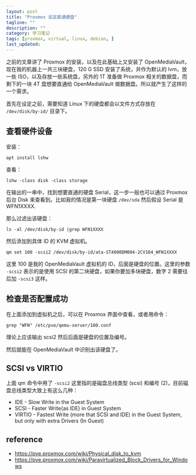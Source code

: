 ```yaml
---
layout: post
title: "Proxmox 设定直通硬盘"
tagline: ""
description: ""
category: 学习笔记
tags: [proxmox, virtual, linux, debian, ]
last_updated:
---
```


之前的文章讲了 Proxmox 的安装，以及在此基础上又安装了 OpenMediaVault，现在我的机器上一共三块硬盘，120 G SSD 安装了系统，并作为默认的 lvm，放一些 ISO，以及存放一些系统盘，另外的 1T 准备做 Proxmox 相关的数据盘，而剩下的一块 4T 盘想要直通给 OpenMediaVault 做数据盘。所以就产生了这样的一个需求。

首先在设定之前，需要知道 Linux 下的硬盘都会以文件方式存放在 `/dev/disk/by-id/` 目录下。

## 查看硬件设备
安装：

	apt install lshw

查看：

	lshw -class disk -class storage

在输出的一串中，找到想要直通的硬盘 Serial，这一步一般也可以通过 Proxmox 后台 Disk 来查看到。比如我的情况是第一块硬盘 `/dev/sda` 然后假设 Serial 是 WFN1XXXX.

那么过滤出该硬盘：

	ls -al /dev/disk/by-id |grep WFN1XXXX

然后添加到具体 ID 的 KVM 虚拟机。

	qm set 100 -scsi2 /dev/disk/by-id/ata-ST4000DM004-2CV104_WFN1XXXX

这里 100 是我的 OpenMediaVault 虚拟机的 ID，后面是硬盘的位置。这里的参数 `-scsi2` 表示的是使用 SCSI 的第二块硬盘，如果你要加多块硬盘，数字 2 需要往后加 `-scsi3` 这样。

## 检查是否配置成功
在上面添加到虚拟机之后，可以在 Proxmox 界面中查看，或者用命令：

	grep "WFN" /etc/pve/qemu-server/100.conf

理论上应该输出 scsi2 然后后面是硬盘的位置及编号。

然后就能在 OpenMediaVault 中识别出该硬盘了。

## SCSI vs VIRTIO
上面 qm 命令中用了 `-scsi2` 这里指的是磁盘总线类型 (scsi) 和编号 (2)，目前磁盘总线类型大致上有这么几种：

- IDE - Slow Write in the Guest System
- SCSI - Faster Write(as IDE) in Guest System
- VIRTIO - Fastest Write (more that SCSI and IDE) in the Guest System, but only with extra Drivers (In Guest)



## reference

- <https://pve.proxmox.com/wiki/Physical_disk_to_kvm>
- <https://pve.proxmox.com/wiki/Paravirtualized_Block_Drivers_for_Windows>
